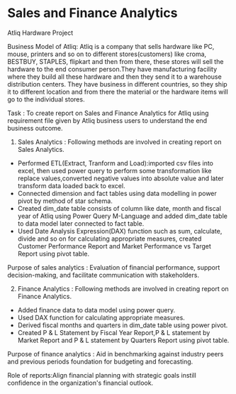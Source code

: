 # Sales and Finance Analytics

Atliq Hardware Project

Business Model of Atliq: 
            Atliq is a company that sells hardware like PC, mouse, printers and so on to different stores(customers) like croma, BESTBUY, STAPLES, flipkart and then from there, these stores will sell the hardware to the end consumer person.They have manufacturing facility where they build all these hardware and then they send it to a warehouse distribution centers. They have business in different countries, so they ship it to different location and from there the material or the hardware items will go to the individual stores.

Task : To create report on Sales and Finance Analytics for Atliq using requirement file given by Atliq business users to understand the end business outcome.

1. Sales Analytics : Following methods are involved in creating report on Sales Analytics.

- Performed ETL(Extract, Tranform and Load):imported csv files into excel, then used power query to perform some transformation like replace values,converted negative values into 
  absolute value and later transform data loaded back to excel.
- Connected dimension and fact tables using data modelling in power pivot by method of star schema. 
- Created dim_date table consists of column like date, month and fiscal year of Atliq using Power Query M-Language and added dim_date table to data model later connected to fact table.
- Used Date Analysis Expression(DAX) function such as sum, calculate, divide and so on for calculating appropriate measures, created Customer Performance Report and Market Performance vs 
  Target Report using pivot table.

Purpose of sales analytics : Evaluation of financial performance, support decision-making, and facilitate communication with stakeholders.

2. Finance Analytics : Following methods are involved in creating report on Finance Analytics.

- Added finance data to data model using power query.
- Used DAX function for calculating appropriate measures.
- Derived fiscal months and quarters in dim_date table using power pivot.
- Created P & L Statement by Fiscal Year Report,P & L statement by Market Report and P & L statement by Quarters Report using pivot table.

Purpose of finance analytics : Aid in benchmarking against industry peers and previous periods foundation for budgeting and forecasting.

Role of reports:Align financial planning with strategic goals instill confidence in the organization's financial outlook.
